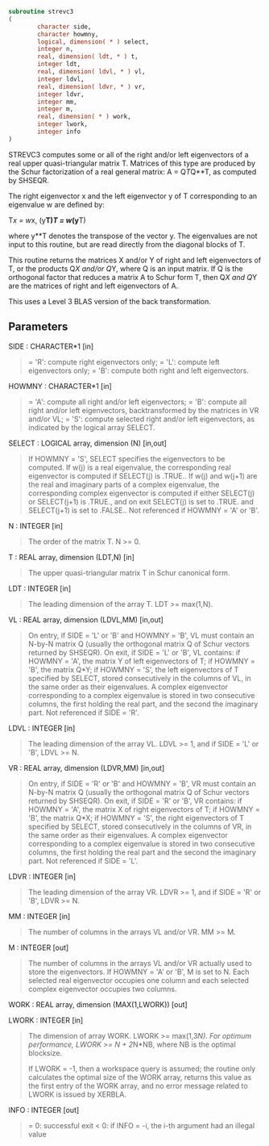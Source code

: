 ```fortran
subroutine strevc3
(
        character side,
        character howmny,
        logical, dimension( * ) select,
        integer n,
        real, dimension( ldt, * ) t,
        integer ldt,
        real, dimension( ldvl, * ) vl,
        integer ldvl,
        real, dimension( ldvr, * ) vr,
        integer ldvr,
        integer mm,
        integer m,
        real, dimension( * ) work,
        integer lwork,
        integer info
)
```

STREVC3 computes some or all of the right and/or left eigenvectors of
a real upper quasi-triangular matrix T.
Matrices of this type are produced by the Schur factorization of
a real general matrix:  A = Q*T*Q**T, as computed by SHSEQR.

The right eigenvector x and the left eigenvector y of T corresponding
to an eigenvalue w are defined by:

T*x = w*x,     (y**T)*T = w*(y**T)

where y**T denotes the transpose of the vector y.
The eigenvalues are not input to this routine, but are read directly
from the diagonal blocks of T.

This routine returns the matrices X and/or Y of right and left
eigenvectors of T, or the products Q*X and/or Q*Y, where Q is an
input matrix. If Q is the orthogonal factor that reduces a matrix
A to Schur form T, then Q*X and Q*Y are the matrices of right and
left eigenvectors of A.

This uses a Level 3 BLAS version of the back transformation.

## Parameters
SIDE : CHARACTER*1 [in]
> = 'R':  compute right eigenvectors only;
> = 'L':  compute left eigenvectors only;
> = 'B':  compute both right and left eigenvectors.

HOWMNY : CHARACTER*1 [in]
> = 'A':  compute all right and/or left eigenvectors;
> = 'B':  compute all right and/or left eigenvectors,
> backtransformed by the matrices in VR and/or VL;
> = 'S':  compute selected right and/or left eigenvectors,
> as indicated by the logical array SELECT.

SELECT : LOGICAL array, dimension (N) [in,out]
> If HOWMNY = 'S', SELECT specifies the eigenvectors to be
> computed.
> If w(j) is a real eigenvalue, the corresponding real
> eigenvector is computed if SELECT(j) is .TRUE..
> If w(j) and w(j+1) are the real and imaginary parts of a
> complex eigenvalue, the corresponding complex eigenvector is
> computed if either SELECT(j) or SELECT(j+1) is .TRUE., and
> on exit SELECT(j) is set to .TRUE. and SELECT(j+1) is set to
> .FALSE..
> Not referenced if HOWMNY = 'A' or 'B'.

N : INTEGER [in]
> The order of the matrix T. N >= 0.

T : REAL array, dimension (LDT,N) [in]
> The upper quasi-triangular matrix T in Schur canonical form.

LDT : INTEGER [in]
> The leading dimension of the array T. LDT >= max(1,N).

VL : REAL array, dimension (LDVL,MM) [in,out]
> On entry, if SIDE = 'L' or 'B' and HOWMNY = 'B', VL must
> contain an N-by-N matrix Q (usually the orthogonal matrix Q
> of Schur vectors returned by SHSEQR).
> On exit, if SIDE = 'L' or 'B', VL contains:
> if HOWMNY = 'A', the matrix Y of left eigenvectors of T;
> if HOWMNY = 'B', the matrix Q*Y;
> if HOWMNY = 'S', the left eigenvectors of T specified by
> SELECT, stored consecutively in the columns
> of VL, in the same order as their
> eigenvalues.
> A complex eigenvector corresponding to a complex eigenvalue
> is stored in two consecutive columns, the first holding the
> real part, and the second the imaginary part.
> Not referenced if SIDE = 'R'.

LDVL : INTEGER [in]
> The leading dimension of the array VL.
> LDVL >= 1, and if SIDE = 'L' or 'B', LDVL >= N.

VR : REAL array, dimension (LDVR,MM) [in,out]
> On entry, if SIDE = 'R' or 'B' and HOWMNY = 'B', VR must
> contain an N-by-N matrix Q (usually the orthogonal matrix Q
> of Schur vectors returned by SHSEQR).
> On exit, if SIDE = 'R' or 'B', VR contains:
> if HOWMNY = 'A', the matrix X of right eigenvectors of T;
> if HOWMNY = 'B', the matrix Q*X;
> if HOWMNY = 'S', the right eigenvectors of T specified by
> SELECT, stored consecutively in the columns
> of VR, in the same order as their
> eigenvalues.
> A complex eigenvector corresponding to a complex eigenvalue
> is stored in two consecutive columns, the first holding the
> real part and the second the imaginary part.
> Not referenced if SIDE = 'L'.

LDVR : INTEGER [in]
> The leading dimension of the array VR.
> LDVR >= 1, and if SIDE = 'R' or 'B', LDVR >= N.

MM : INTEGER [in]
> The number of columns in the arrays VL and/or VR. MM >= M.

M : INTEGER [out]
> The number of columns in the arrays VL and/or VR actually
> used to store the eigenvectors.
> If HOWMNY = 'A' or 'B', M is set to N.
> Each selected real eigenvector occupies one column and each
> selected complex eigenvector occupies two columns.

WORK : REAL array, dimension (MAX(1,LWORK)) [out]

LWORK : INTEGER [in]
> The dimension of array WORK. LWORK >= max(1,3*N).
> For optimum performance, LWORK >= N + 2*N*NB, where NB is
> the optimal blocksize.
> 
> If LWORK = -1, then a workspace query is assumed; the routine
> only calculates the optimal size of the WORK array, returns
> this value as the first entry of the WORK array, and no error
> message related to LWORK is issued by XERBLA.

INFO : INTEGER [out]
> = 0:  successful exit
> < 0:  if INFO = -i, the i-th argument had an illegal value
